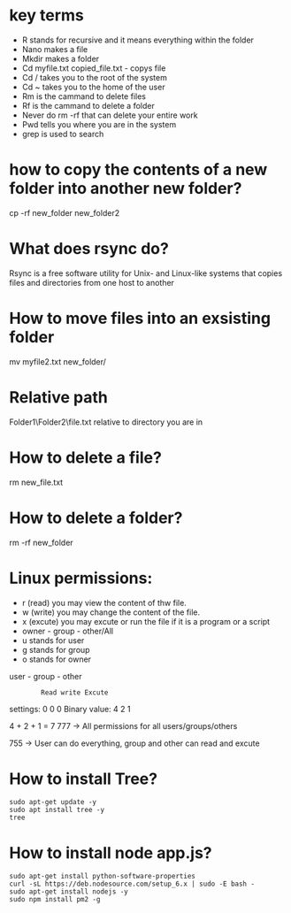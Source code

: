 
# key terms
- R stands for recursive and it means everything within the folder
- Nano makes a file
- Mkdir makes a folder
- Cd myfile.txt copied_file.txt - copys file
- Cd / takes you to the root of the system
- Cd ~ takes you to the home of the user
- Rm is the cammand to delete files
- Rf is the cammand to delete a folder
- Never do rm -rf that can delete your entire work
- Pwd tells you where you are in the system
- grep is used to search

# how to copy the contents of a new folder into another new folder?
cp -rf new_folder new_folder2

# What does rsync do?
Rsync is a free software utility for Unix- and Linux-like systems that copies files and directories from one host to another

# How to move files into an exsisting folder
mv myfile2.txt new_folder/

# Relative path
Folder1\Folder2\file.txt relative to directory you are in

# How to delete a file?
rm new_file.txt

# How to delete a folder?
rm -rf new_folder

# Linux permissions:
- r (read) you may view the content of thw file.
- w (write) you may change the content of the file.
- x (excute) you may excute or run the file if it is a program or a script
- owner - group - other/All
- u stands for user
- g stands for group
- o stands for owner

user - group - other

            Read write Excute

settings:     0    0     0
Binary value: 4    2     1

4 + 2 + 1 = 7
777 -> All permissions for all users/groups/others

755 -> User can do everything, group and other can read and excute


# How to install Tree?

```
sudo apt-get update -y
sudo apt install tree -y
tree
```

# How to install node app.js?

```
sudo apt-get install python-software-properties
curl -sL https://deb.nodesource.com/setup_6.x | sudo -E bash -
sudo apt-get install nodejs -y
sudo npm install pm2 -g
```












